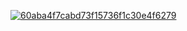 <a href="https://ibb.co/PhCb5bb"><img src="https://i.ibb.co/PhCb5bb/60aba4f7cabd73f15736f1c30e4f6279.jpg" alt="60aba4f7cabd73f15736f1c30e4f6279" border="0"></a>
